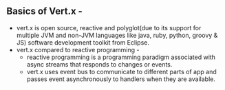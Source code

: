 ## Basics of Vert.x - 

* vert.x is open source, reactive and polyglot(due to its support for multiple JVM and non-JVM languages like java, ruby, python, groovy & JS) software development toolkit from Eclipse.
* vert.x compared to reactive programming - 
  * reactive programming is a programming paradigm associated with async streams that responds to changes or events.
  * vert.x uses event bus to communicate to different parts of app and passes event asynchronously to handlers when they are available.
  